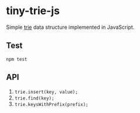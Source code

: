 # tiny-trie-js

Simple [trie](https://en.wikipedia.org/wiki/Trie) data structure implemented in JavaScript.

## Test

`npm test`

## API

1. `trie.insert(key, value);`
2. `trie.find(key);`
3. `trie.keysWithPrefix(prefix);`
